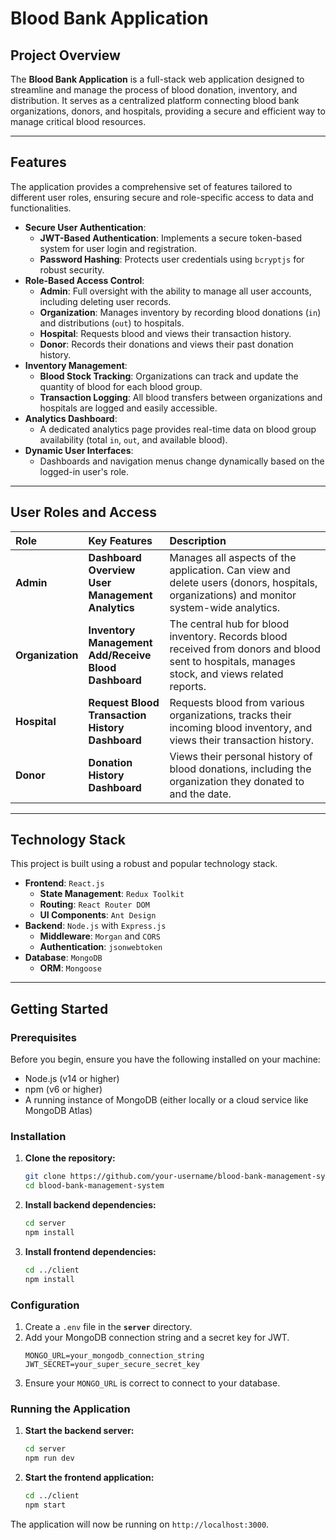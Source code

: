 
# Blood Bank Application

## Project Overview

The **Blood Bank Application** is a full-stack web application designed to streamline and manage the process of blood donation, inventory, and distribution. It serves as a centralized platform connecting blood bank organizations, donors, and hospitals, providing a secure and efficient way to manage critical blood resources.

-----

## Features

The application provides a comprehensive set of features tailored to different user roles, ensuring secure and role-specific access to data and functionalities.

  * **Secure User Authentication**:
      * **JWT-Based Authentication**: Implements a secure token-based system for user login and registration.
      * **Password Hashing**: Protects user credentials using `bcryptjs` for robust security.
  * **Role-Based Access Control**:
      * **Admin**: Full oversight with the ability to manage all user accounts, including deleting user records.
      * **Organization**: Manages inventory by recording blood donations (`in`) and distributions (`out`) to hospitals.
      * **Hospital**: Requests blood and views their transaction history.
      * **Donor**: Records their donations and views their past donation history.
  * **Inventory Management**:
      * **Blood Stock Tracking**: Organizations can track and update the quantity of blood for each blood group.
      * **Transaction Logging**: All blood transfers between organizations and hospitals are logged and easily accessible.
  * **Analytics Dashboard**:
      * A dedicated analytics page provides real-time data on blood group availability (total `in`, `out`, and available blood).
  * **Dynamic User Interfaces**:
      * Dashboards and navigation menus change dynamically based on the logged-in user's role.

-----

## User Roles and Access

| Role | Key Features | Description |
| :--- | :--- | :--- |
| **Admin** | **Dashboard Overview**<br>**User Management**<br>**Analytics** | Manages all aspects of the application. Can view and delete users (donors, hospitals, organizations) and monitor system-wide analytics. |
| **Organization** | **Inventory Management**<br>**Add/Receive Blood**<br>**Dashboard** | The central hub for blood inventory. Records blood received from donors and blood sent to hospitals, manages stock, and views related reports. |
| **Hospital** | **Request Blood**<br>**Transaction History**<br>**Dashboard** | Requests blood from various organizations, tracks their incoming blood inventory, and views their transaction history. |
| **Donor** | **Donation History**<br>**Dashboard** | Views their personal history of blood donations, including the organization they donated to and the date. |

-----

## Technology Stack

This project is built using a robust and popular technology stack.

  * **Frontend**: `React.js`
      * **State Management**: `Redux Toolkit`
      * **Routing**: `React Router DOM`
      * **UI Components**: `Ant Design`
  * **Backend**: `Node.js` with `Express.js`
      * **Middleware**: `Morgan` and `CORS`
      * **Authentication**: `jsonwebtoken`
  * **Database**: `MongoDB`
      * **ORM**: `Mongoose`

-----

## Getting Started

### Prerequisites

Before you begin, ensure you have the following installed on your machine:

  * Node.js (v14 or higher)
  * npm (v6 or higher)
  * A running instance of MongoDB (either locally or a cloud service like MongoDB Atlas)

### Installation

1.  **Clone the repository:**
    ```bash
    git clone https://github.com/your-username/blood-bank-management-system.git
    cd blood-bank-management-system
    ```
2.  **Install backend dependencies:**
    ```bash
    cd server
    npm install
    ```
3.  **Install frontend dependencies:**
    ```bash
    cd ../client
    npm install
    ```

### Configuration

1.  Create a `.env` file in the **`server`** directory.
2.  Add your MongoDB connection string and a secret key for JWT.
    ```env
    MONGO_URL=your_mongodb_connection_string
    JWT_SECRET=your_super_secure_secret_key
    ```
3.  Ensure your `MONGO_URL` is correct to connect to your database.

### Running the Application

1.  **Start the backend server:**
    ```bash
    cd server
    npm run dev
    ```
2.  **Start the frontend application:**
    ```bash
    cd ../client
    npm start
    ```

The application will now be running on `http://localhost:3000`.
